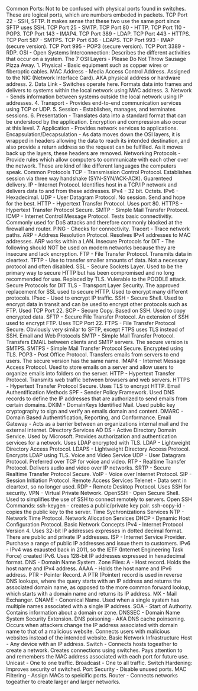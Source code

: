 Common Ports: Not to be confused with physical ports found in switches. These are logical ports, which are numbers embeded in packets.
  TCP Port 22 - SSH, SFTP. It makes sense that these two use the same port since SFTP uses SSH.
  TCP Port 25 - SMTP.
  TCP Port 80 - HTTP.
  TCP Port 110 - POP3.
  TCP Port 143 - IMAP4.
  TCP Port 389 - LDAP.
  TCP Port 443 - HTTPS.
  TCP Port 587 - SMTPS.
  TCP Port 636 - LDAPS.
  TCP Port 993 - IMAP (secure version).
  TCP Port 995 - POP3 (secure version).
  TCP Port 3389 - RDP.
OSI - Open Systems Interconnection: Describes the different activities that occur on a system.
  The 7 OSI Layers - Please Do Not Throw Sausage Pizza Away.
    1. Physical - Basic equipment such as copper wires or fiberoptic cables.
      MAC Address - Media Access Control Address. Assigned to the NIC (Network Interface Card). AKA physical address or hardware address.
    2. Data Link - Switches operate here. Formats data into frames and delivers to systems within the local network using MAC address.
    3. Network - Sends information between systems outside the local network using IP addresses.
    4. Transport - Provides end-to-end communication services using TCP or UDP.
    5. Session - Establishes, manages, and terminates sessions.
    6. Presentation - Translates data into a standard format that can be understood by the application. Encryption and compression also occur       at this level.
    7. Application - Provides network services to applications.
  Encapsulation/Decapsulation - As data moves down the OSI layers, it is wrapped in headers allowing the data to reach its intended destination, 
  and also provide a return address so the request can be fulfilled. As it moves back up the layers, these headers are removed.
Networking Protocols - Provide rules which allow computers to communicate with each other over the network. These are kind of like different languages the computers speak.
  Common Protocols
    TCP - Transmission Control Protocol. Establishes session via three way handshake (SYN-SYN/ACK-ACK). Guarenteed delivery.
    IP - Internet Protocol. Identifies host in a TCP/IP network and delivers data to and from these addresses.
      IPv4 - 32 bit. Octets.
      IPv6 - Hexadecimal.
    UDP - User Datagram Protocol. No session. Send and hope for the best.
    HTTP - Hypertext Transfer Protocol. Uses port 80.
    HTTPS - Hypertext Transfer Protocol Secure.
    SMTP - Simple Mail Transfer Protocol.
    ICMP - Internet Control Message Protocol. Tests basic connectivitiy. Commonly used for DoS attacks and therefore commonly blocked at the         firewall and router.
      PING - Checks for connectivity.
      Tracert - Trace network paths.
    ARP - Address Resolution Protocol. Resolves IPv4 addresses to MAC addresses. ARP works within a LAN.
  Insecure Protocols for DIT - The following should NOT be used on modern networks because they are insecure and lack encryption.
    FTP - File Transfer Protocol. Transmits data in cleartext.
    TFTP - Use to transfer smaller amounts of data. Not a necessary protocol and often disabled.
    SSL - Secure Sockets Layer. Used to be the primary way to secure HTTP but has been compromised and no long recommended for use. Replaced by      TLS. Vulerable to the POODLE attack.
  Secure Protocols for DIT
    TLS - Transport Layer Security. The approved replacement for SSL used to secure HTTP. Used to encrypt many different protocols.
    IPsec - Used to encrypt IP traffic.
    SSH - Secure Shell. Used to encrypt data in transit and can be used to encrypt other protocols such as FTP. Used TCP Port 22.
    SCP - Secure Copy. Based on SSH. Used to copy encrypted data.
    SFTP - Secure File Transfer Protocol. An extension of SSH used to encrypt FTP. Uses TCP Port 22.
    FTPS - File Transfer Protocol Secure. Obviously very similar to SFTP, except FTPS uses TLS instead of SSH.
  Email and Web Protocols
    SMTP - Simple Mail Transfer Protocol. Transfers EMAIL between clients and SMTP servers. The secure version is SMTPS.
    SMTPS - Simple Mail Transfer Protocol Secure. Encrypted using TLS.
    POP3 - Post Office Protocol. Transfers emails from servers to end users. The secure version has the same name.
    IMAP4 - Internet Message Access Protocol. Used to store emails on a server and allow users to organize emails into folders on the server.
    HTTP - Hypertext Transfer Protocol. Transmits web traffic between browsers and web servers.
    HTTPS - Hypertext Transfer Protocol Secure. Uses TLS to encrypt HTTP.
  Email Authentification Methods
    SPF - Sender Policy Framework. Used DNS records to define the IP addresses that are authorized to send emails from certain domains.
    DKIM - DomainKeys Identified Mail. Used public key cryptography to sign and verify an emails domain and content.
    DMARC - Domain Based Authentification, Reporting, and Conformance.
    Email Gateway - Acts as a barrier between an organizations internal mail and the external internet.
  Directory Services
    AD DS - Active Directory Domain Service. Used by Microsoft. Provides authorization and authentication services for a network. Uses LDAP          encrypted with TLS.
    LDAP - Lightweight Directory Access Protocol.
    LDAPS - Lightweight Directory Access Protocol. Encrypts LDAP using TLS.
  Voice and Video Service
    UDP - User Datagram Protocol. Preferred over TCP for voice and video.
    RTP - Realtime Transfer Protocol. Delivers audio and video over IP networks.
    SRTP - Secure Realtime Transfer Protocol Secure.
    VoIP - Voice over Internet Protocol.
    SIP - Session Initiation Protocol.
  Remote Access Services
    Telenet - Data sent in cleartext, so no longer used.
    RDP - Remote Desktop Protocol. Uses SSH for security.
    VPN - Virtual Private Network.
    OpenSSH - Open Secure Shell. Used to simplifies the use of SSH to connect remotely to servers.
      Open SSH Commands:
        ssh-keygen - creates a public/private key pair.
        ssh-copy-id - copies the public key to the server.
  Time Sychronizations Services
    NTP - Network Time Protocol.
  Network Allocation Services
    DHCP - Dynamic Host Configuration Protocol.
Basic Network Concepts
  IPv4 - Internet Protocol Version 4. Uses 32-bit IP addresses expresses in dotted decimal format. There are public and private IP addresses.
  ISP - Internet Service Provider. Purchase a range of public IP addresses and issue them to customers.
  IPv6 - IPv4 was exausted back in 2011, so the IETF (Internet Engineering Task Force) created IPv6. Uses 128-bit IP addresses expressed in        hexadecimal format.
  DNS - Domain Name System.
    Zone Files:
      A - Host record. Holds the host name and IPv4 address.
      AAAA - Holds the host name and IPv6 address.
      PTR - Pointer Record. A PTR (Pointer) record is used in reverse DNS lookups, where the query starts with an IP address and returns the           associated domain name, as opposed to the more common forward lookup, which starts with a domain name and returns its IP address.
      MX - Mail Exchanger.
      CNAME - Cononical Name. Used when a single system has multiple names associated with a single IP address.
      SOA - Start of Authority. Contains information about a domain or zone.
    DNSSEC - Domain Name System Security Extension. 
      DNS poisoning - AKA DNS cache poinsoning. Occurs when attackers change the IP address associated with domain name to that of a malicious         website. Connects users with malicious websites instead of the intended website.
Basic Network Infrastructure
  Host - Any device with an IP address.
  Switch - Connects hosts togeather to create a network. Creates connections using switches. Pays attention to and remembers the MAC address 
  associated with each port for future use.
    Unicast - One to one traffic.
    Broadcast - One to all traffic.
    Switch Hardening: Improves security of switched.
      Port Security - Disable unused ports.
      MAC Filtering - Assign MACs to speicific ports.
  Router - Connects networks togeather to create larger and larger networks.
